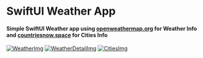 # SwiftUI Weather App

#### Simple SwiftUI Weather app using [openweathermap.org](openweathermap.org) for Weather Info and [countriesnow.space](countriesnow.space) for Cities Info

[![WeatherImg](https://i.ibb.co/cg7Z4ky/Weather-List.png)](https://i.ibb.co/cg7Z4ky/Weather-List.png)
[![WeatherDetailImg](https://i.ibb.co/9WMHh7x/Weather-Detail.png)](https://i.ibb.co/9WMHh7x/Weather-Detail.png)
[![CitiesImg](https://i.ibb.co/n3cncYh/CityList.png)](https://i.ibb.co/n3cncYh/CityList.png)
